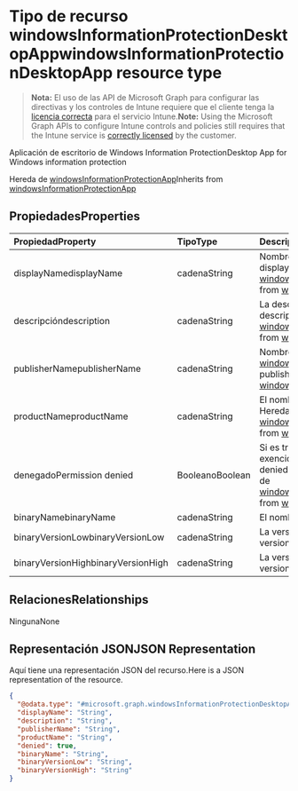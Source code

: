 # <a name="windowsinformationprotectiondesktopapp-resource-type"></a><span data-ttu-id="a4e63-101">Tipo de recurso windowsInformationProtectionDesktopApp</span><span class="sxs-lookup"><span data-stu-id="a4e63-101">windowsInformationProtectionDesktopApp resource type</span></span>

> <span data-ttu-id="a4e63-102">**Nota:** El uso de las API de Microsoft Graph para configurar las directivas y los controles de Intune requiere que el cliente tenga la [licencia correcta](https://go.microsoft.com/fwlink/?linkid=839381) para el servicio Intune.</span><span class="sxs-lookup"><span data-stu-id="a4e63-102">**Note:** Using the Microsoft Graph APIs to configure Intune controls and policies still requires that the Intune service is [correctly licensed](https://go.microsoft.com/fwlink/?linkid=839381) by the customer.</span></span>

<span data-ttu-id="a4e63-103">Aplicación de escritorio de Windows Information Protection</span><span class="sxs-lookup"><span data-stu-id="a4e63-103">Desktop App for Windows information protection</span></span>

<span data-ttu-id="a4e63-104">Hereda de [windowsInformationProtectionApp](../resources/intune_mam_windowsinformationprotectionapp.md)</span><span class="sxs-lookup"><span data-stu-id="a4e63-104">Inherits from [windowsInformationProtectionApp](../resources/intune_mam_windowsinformationprotectionapp.md)</span></span>

## <a name="properties"></a><span data-ttu-id="a4e63-105">Propiedades</span><span class="sxs-lookup"><span data-stu-id="a4e63-105">Properties</span></span>
|<span data-ttu-id="a4e63-106">Propiedad</span><span class="sxs-lookup"><span data-stu-id="a4e63-106">Property</span></span>|<span data-ttu-id="a4e63-107">Tipo</span><span class="sxs-lookup"><span data-stu-id="a4e63-107">Type</span></span>|<span data-ttu-id="a4e63-108">Descripción</span><span class="sxs-lookup"><span data-stu-id="a4e63-108">Description</span></span>|
|:---|:---|:---|
|<span data-ttu-id="a4e63-109">displayName</span><span class="sxs-lookup"><span data-stu-id="a4e63-109">displayName</span></span>|<span data-ttu-id="a4e63-110">cadena</span><span class="sxs-lookup"><span data-stu-id="a4e63-110">String</span></span>|<span data-ttu-id="a4e63-111">Nombre para mostrar de la aplicación.</span><span class="sxs-lookup"><span data-stu-id="a4e63-111">App display name.</span></span> <span data-ttu-id="a4e63-112">Heredado de [windowsInformationProtectionApp](../resources/intune_mam_windowsinformationprotectionapp.md)</span><span class="sxs-lookup"><span data-stu-id="a4e63-112">Inherited from [windowsInformationProtectionApp](../resources/intune_mam_windowsinformationprotectionapp.md)</span></span>|
|<span data-ttu-id="a4e63-113">descripción</span><span class="sxs-lookup"><span data-stu-id="a4e63-113">description</span></span>|<span data-ttu-id="a4e63-114">cadena</span><span class="sxs-lookup"><span data-stu-id="a4e63-114">String</span></span>|<span data-ttu-id="a4e63-115">La descripción de la aplicación.</span><span class="sxs-lookup"><span data-stu-id="a4e63-115">The app's description.</span></span> <span data-ttu-id="a4e63-116">Heredado de [windowsInformationProtectionApp](../resources/intune_mam_windowsinformationprotectionapp.md)</span><span class="sxs-lookup"><span data-stu-id="a4e63-116">Inherited from [windowsInformationProtectionApp](../resources/intune_mam_windowsinformationprotectionapp.md)</span></span>|
|<span data-ttu-id="a4e63-117">publisherName</span><span class="sxs-lookup"><span data-stu-id="a4e63-117">publisherName</span></span>|<span data-ttu-id="a4e63-118">cadena</span><span class="sxs-lookup"><span data-stu-id="a4e63-118">String</span></span>|<span data-ttu-id="a4e63-119">Nombre del publicador. Heredado de [windowsInformationProtectionApp](../resources/intune_mam_windowsinformationprotectionapp.md)</span><span class="sxs-lookup"><span data-stu-id="a4e63-119">The publisher name Inherited from [windowsInformationProtectionApp](../resources/intune_mam_windowsinformationprotectionapp.md)</span></span>|
|<span data-ttu-id="a4e63-120">productName</span><span class="sxs-lookup"><span data-stu-id="a4e63-120">productName</span></span>|<span data-ttu-id="a4e63-121">cadena</span><span class="sxs-lookup"><span data-stu-id="a4e63-121">String</span></span>|<span data-ttu-id="a4e63-122">El nombre del producto.</span><span class="sxs-lookup"><span data-stu-id="a4e63-122">The product name.</span></span> <span data-ttu-id="a4e63-123">Heredado de [windowsInformationProtectionApp](../resources/intune_mam_windowsinformationprotectionapp.md)</span><span class="sxs-lookup"><span data-stu-id="a4e63-123">Inherited from [windowsInformationProtectionApp](../resources/intune_mam_windowsinformationprotectionapp.md)</span></span>|
|<span data-ttu-id="a4e63-124">denegado</span><span class="sxs-lookup"><span data-stu-id="a4e63-124">Permission denied</span></span>|<span data-ttu-id="a4e63-125">Booleano</span><span class="sxs-lookup"><span data-stu-id="a4e63-125">Boolean</span></span>|<span data-ttu-id="a4e63-126">Si es true, se deniega la protección o la exención a la aplicación.</span><span class="sxs-lookup"><span data-stu-id="a4e63-126">If true, app is denied protection or exemption.</span></span> <span data-ttu-id="a4e63-127">Heredado de [windowsInformationProtectionApp](../resources/intune_mam_windowsinformationprotectionapp.md)</span><span class="sxs-lookup"><span data-stu-id="a4e63-127">Inherited from [windowsInformationProtectionApp](../resources/intune_mam_windowsinformationprotectionapp.md)</span></span>|
|<span data-ttu-id="a4e63-128">binaryName</span><span class="sxs-lookup"><span data-stu-id="a4e63-128">binaryName</span></span>|<span data-ttu-id="a4e63-129">cadena</span><span class="sxs-lookup"><span data-stu-id="a4e63-129">String</span></span>|<span data-ttu-id="a4e63-130">El nombre del binario.</span><span class="sxs-lookup"><span data-stu-id="a4e63-130">The binary name.</span></span>|
|<span data-ttu-id="a4e63-131">binaryVersionLow</span><span class="sxs-lookup"><span data-stu-id="a4e63-131">binaryVersionLow</span></span>|<span data-ttu-id="a4e63-132">cadena</span><span class="sxs-lookup"><span data-stu-id="a4e63-132">String</span></span>|<span data-ttu-id="a4e63-133">La versión binaria inferior.</span><span class="sxs-lookup"><span data-stu-id="a4e63-133">The lower binary version.</span></span>|
|<span data-ttu-id="a4e63-134">binaryVersionHigh</span><span class="sxs-lookup"><span data-stu-id="a4e63-134">binaryVersionHigh</span></span>|<span data-ttu-id="a4e63-135">cadena</span><span class="sxs-lookup"><span data-stu-id="a4e63-135">String</span></span>|<span data-ttu-id="a4e63-136">La versión binaria superior.</span><span class="sxs-lookup"><span data-stu-id="a4e63-136">The high binary version.</span></span>|

## <a name="relationships"></a><span data-ttu-id="a4e63-137">Relaciones</span><span class="sxs-lookup"><span data-stu-id="a4e63-137">Relationships</span></span>
<span data-ttu-id="a4e63-138">Ninguna</span><span class="sxs-lookup"><span data-stu-id="a4e63-138">None</span></span>
## <a name="json-representation"></a><span data-ttu-id="a4e63-139">Representación JSON</span><span class="sxs-lookup"><span data-stu-id="a4e63-139">JSON Representation</span></span>
<span data-ttu-id="a4e63-140">Aquí tiene una representación JSON del recurso.</span><span class="sxs-lookup"><span data-stu-id="a4e63-140">Here is a JSON representation of the resource.</span></span>
<!-- {
  "blockType": "resource",
  "keyProperty": "id",
  "@odata.type": "microsoft.graph.windowsInformationProtectionDesktopApp"
}
-->
``` json
{
  "@odata.type": "#microsoft.graph.windowsInformationProtectionDesktopApp",
  "displayName": "String",
  "description": "String",
  "publisherName": "String",
  "productName": "String",
  "denied": true,
  "binaryName": "String",
  "binaryVersionLow": "String",
  "binaryVersionHigh": "String"
}
```



